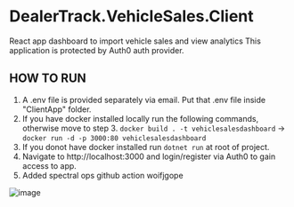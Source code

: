 # DealerTrack.VehicleSales.Client

React app dashboard to import vehicle sales and view analytics
This application is protected by Auth0 auth provider.

## HOW TO RUN

1. A .env file is provided separately via email. Put that .env file inside "ClientApp" folder.
2. If you have docker installed locally run the following commands, otherwise move to step 3.
   `docker build . -t vehiclesalesdashboard` -> `docker run -d -p 3000:80 vehiclesalesdashboard`
3. If you donot have docker installed run `dotnet run` at root of project.
4. Navigate to http://localhost:3000 and login/register via Auth0 to gain access to app.
5. Added spectral ops github action
   woifjgope

![image](https://user-images.githubusercontent.com/5270403/122065425-ef2bba00-cdbf-11eb-9099-116b55188746.png)
